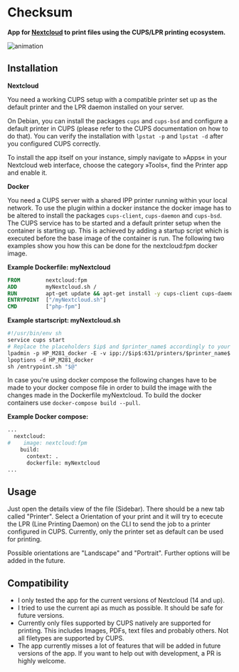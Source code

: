 Checksum
========

**App for [Nextcloud](https://nextcloud.com) to print files using the CUPS/LPR printing ecosystem.**

![animation](screenshots/printer.gif)

Installation
------------

**Nextcloud**

You need a working CUPS setup with a compatible printer set up as the default printer and the LPR daemon installed on your server.

On Debian, you can install the packages `cups` and `cups-bsd` and configure a default printer in CUPS (please refer to the CUPS documentation on how to do that). You can verify the installation with `lpstat -p` and `lpstat -d` after you configured CUPS correctly.

To install the app itself on your instance, simply navigate to »Apps« in your Nextcloud web interface, choose the category »Tools«, find the Printer app and enable it.

**Docker**

You need a CUPS server with a shared IPP printer running within your local network. To use the plugin within a docker instance the docker image has to be altered to install the packages `cups-client`, `cups-daemon` and `cups-bsd`. The CUPS service has to be started and a default printer setup when the container is starting up. This is achieved by adding a startup script which is executed before the base image of the container is run. The following two examples show you how this can be done for the nextcloud:fpm docker image.

**Example Dockerfile: myNextcloud**

```Dockerfile
FROM        nextcloud:fpm
ADD         myNextcloud.sh /
RUN         apt-get update && apt-get install -y cups-client cups-daemon cups-bsd && chmod +x /myNextcloud.sh
ENTRYPOINT  ["/myNextcloud.sh"]
CMD         ["php-fpm"]
```

**Example startscript: myNextcloud.sh**

```Dockerfile
#!/usr/bin/env sh
service cups start
# Replace the placeholders $ip$ and $printer_name$ accordingly to your setup 
lpadmin -p HP_M281_docker -E -v ipp://$ip$:631/printers/$printer_name$ -m everywhere
lpoptions -d HP_M281_docker
sh /entrypoint.sh "$@"
```

In case you're using docker compose the following changes have to be made to your docker compose file in order to build the image with the changes made in the Dockerfile myNextcloud. To build the docker containers use `docker-compose build --pull`.

**Example Docker compose:**

```Dockerfile
...
  nextcloud:
#    image: nextcloud:fpm
    build:
      context: .
      dockerfile: myNextcloud
...
```

Usage
-----

Just open the details view of the file (Sidebar). There should be a new tab called "Printer". Select a Orientation of your print and it will try to ececute the LPR (Line Printing Daemon) on the CLI to send the job to a printer configured in CUPS. Currently, only the printer set as default can be used for printing.

Possible orientations are "Landscape" and "Portrait". Further options will be added in the future.

Compatibility
-------------

- I only tested the app for the current versions of Nextcloud (14 and up).
- I tried to use the current api as much as possible. It should be safe for future versions.
- Currently only files supported by CUPS natively are supported for printing. This includes Images, PDFs, text files and probably others. Not all filetypes are supported by CUPS.
- The app currently misses a lot of features that will be added in future versions of the app. If you want to help out with development, a PR is highly welcome.
